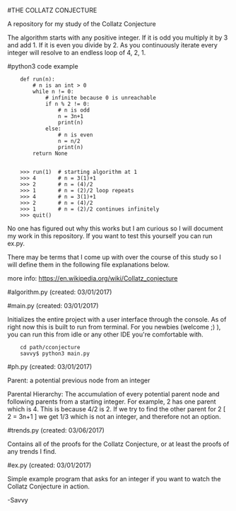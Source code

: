 #THE COLLATZ CONJECTURE

A repository for my study of the Collatz Conjecture

The algorithm starts with any positive integer. If it is odd you multiply it by 3 and add 1. If it is even you divide by 2.
As you continuously iterate every integer will resolve to an endless loop of 4, 2, 1.


#python3 code example

        def run(n):
            # n is an int > 0
            while n != 0: 
                # infinite because 0 is unreachable
                if n % 2 != 0:
                    # n is odd
                    n = 3n+1
                    print(n)
                else:
                    # n is even
                    n = n/2
                    print(n)
            return None
        
        
        >>> run(1)  # starting algorithm at 1
        >>> 4       # n = 3(1)+1
        >>> 2       # n = (4)/2
        >>> 1       # n = (2)/2 loop repeats
        >>> 4       # n = 3(1)+1
        >>> 2       # n = (4)/2
        >>> 1       # n = (2)/2 continues infinitely
        >>> quit() 
        
        

No one has figured out why this works but I am curious so I will document my work in this repository. If you want to test this yourself you can run ex.py.


There may be terms that I come up with over the course of this study so I will define them in the following file explanations below.

more info: https://en.wikipedia.org/wiki/Collatz_conjecture


#algorithm.py
(created: 03/01/2017)
  
  
#main.py
(created: 03/01/2017)

Initializes the entire project with a user interface through the console. As of right now this is built to run from terminal. For you newbies (welcome ;) ), you can run this from idle or any other IDE you're comfortable with.
        
        cd path/cconjecture
        savvy$ python3 main.py

#ph.py
(created: 03/01/2017)


Parent: a potential previous node from an integer

Parental Hierarchy: The accumulation of every potential parent node and following parents from a starting integer. For example, 2 has one parent which is 4. This is because 4/2 is 2. If we try to find the other parent for 2 [ 2 = 3n+1 ] we get 1/3 which is not an integer, and therefore not an option. 


#trends.py
(created: 03/06/2017)

Contains all of the proofs for the Collatz Conjecture, or at least the proofs of any trends I find.

#ex.py
(created: 03/01/2017)

Simple example program that asks for an integer if you want to watch the Collatz Conjecture in action.

-Savvy
